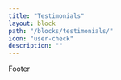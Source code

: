 ```yaml
---
title: "Testimonials"
layout: block
path: "/blocks/testimonials/"
icon: "user-check"
description: ""
---
```


Footer
